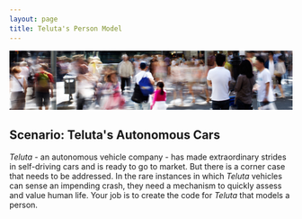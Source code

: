 ```yaml
---
layout: page
title: Teluta's Person Model
---
```

![university](../../img/people.jpg)

## Scenario: Teluta's Autonomous Cars
_Teluta_ - an autonomous vehicle company - has made extraordinary strides in self-driving cars and is ready to go to market. But there is a corner case that needs to be addressed. In the rare instances in which _Teluta_ vehicles can sense an impending crash, they need a mechanism to quickly assess and value human life. Your job is to create the code for _Teluta_ that models a person.

